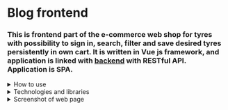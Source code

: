 # Blog frontend

### This is frontend part of the e-commerce web shop for tyres with possibility to sign in, search, filter and save desired tyres persistently in own cart. It is written in Vue js framework, and application is linked with [backend](https://github.com/brankovitorovic/Blog) with RESTful API. Application is SPA.

<details>
  <summary>How to use</summary>
  
#### Download the code and import in desired IDE,then in file src/store/auth.js set axios.defaults.baseURL for your base URL and run it with npm run serve ( -- --port XXXX if port needs to be change, default is 8080).
</details>

<details>
  <summary>Technologies and libraries</summary>
  <br />
  
 1. HTML5
 2. Css
 3. Vue js ( router, vuex )
 4. Javascript
 5. Axios
</details>

<details>
  <summary>Screenshot of web page</summary>
  <br />
  
  #### Index page
  <img src="src/assets/screenshots/home.png">
  
  #### Add post page
  
  <img src="src/assets/screenshots/addPost.png">
  
  #### Profil page
  
  <img src="src/assets/screenshots/profil.png">
  
</details>
